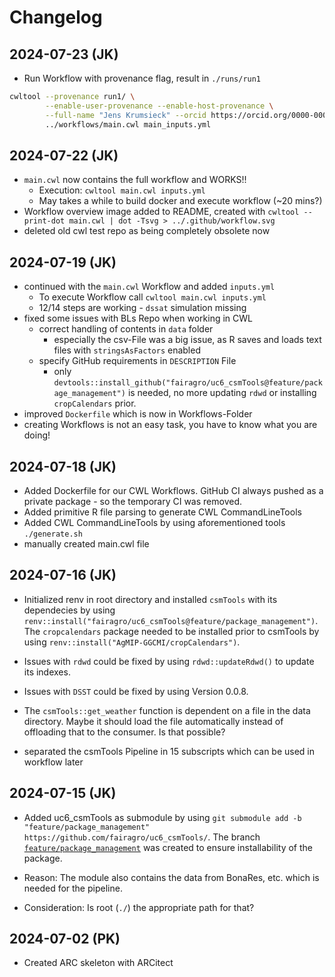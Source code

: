 # Changelog

## 2024-07-23 (JK)
* Run Workflow with provenance flag, result in `./runs/run1`
```bash
cwltool --provenance run1/ \
        --enable-user-provenance --enable-host-provenance \
        --full-name "Jens Krumsieck" --orcid https://orcid.org/0000-0001-6242-5846 \
        ../workflows/main.cwl main_inputs.yml
```

## 2024-07-22 (JK)
* `main.cwl` now contains the full workflow and WORKS!!
    * Execution: `cwltool main.cwl inputs.yml`
    * May takes a while to build docker and execute workflow (~20 mins?)
* Workflow overview image added to README, created with `cwltool --print-dot main.cwl | dot -Tsvg > ../.github/workflow.svg`
* deleted old cwl test repo as being completely obsolete now

## 2024-07-19 (JK)
* continued with the `main.cwl` Workflow and added `inputs.yml`
    * To execute Workflow call `cwltool main.cwl inputs.yml`
    * 12/14 steps are working - `dssat` simulation missing
* fixed some issues with BLs Repo when working in CWL
    * correct handling of contents in `data` folder
        * especially the csv-File was a big issue, as R saves and loads text files with `stringsAsFactors` enabled
    * specify GitHub requirements in `DESCRIPTION` File
        * only `devtools::install_github("fairagro/uc6_csmTools@feature/package_management")` is needed, no more updating `rdwd` or installing `cropCalendars` prior.
* improved `Dockerfile` which is now in Workflows-Folder
* creating Workflows is not an easy task, you have to know what you are doing!

## 2024-07-18 (JK)
* Added Dockerfile for our CWL Workflows. GitHub CI always pushed as a private package - so the temporary CI was removed.
* Added primitive R file parsing to generate CWL CommandLineTools
* Added CWL CommandLineTools by using aforementioned tools `./generate.sh` 
* manually created main.cwl file

## 2024-07-16 (JK)
* Initialized renv in root directory and installed `csmTools` with its dependecies by using `renv::install("fairagro/uc6_csmTools@feature/package_management")`. The `cropcalendars` package needed to be installed prior to csmTools by using `renv::install("AgMIP-GGCMI/cropCalendars")`.

* Issues with `rdwd` could be fixed by using `rdwd::updateRdwd()` to update its indexes.

* Issues with `DSST` could be fixed by using Version 0.0.8.

* The `csmTools::get_weather` function is dependent on a file in the data directory. Maybe it should load the file automatically instead of offloading that to the consumer. Is that possible?

* separated the csmTools Pipeline in 15 subscripts which can be used in workflow later

## 2024-07-15 (JK)
* Added uc6_csmTools as submodule by using 
`git submodule add -b "feature/package_management" https://github.com/fairagro/uc6_csmTools/`. The branch [`feature/package_management`](https://github.com/fairagro/uc6_csmTools/tree/feature/package_management) was created to ensure installability of the package.

* Reason: The module also contains the data from BonaRes, etc. which is needed for the pipeline.

* Consideration: Is root (`./`) the appropriate path for that?

## 2024-07-02 (PK)

* Created ARC skeleton with ARCitect